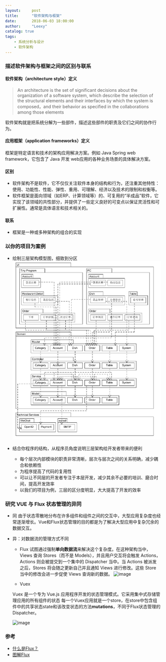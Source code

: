 ```yaml
---
layout:     post
title:      "软件架构与框架"
date:       2018-06-03 18:00:00
author:     "Leexy"
catalog: true
tags:
    - 系统分析与设计
    - 软件架构
---
```


### 描述软件架构与框架之间的区别与联系

#### 软件架构（architecture style）定义
 > An architecture is the set of significant decisions about the organization of a software system, which describe the selection of the structural elements and their interfaces by which the system is composed，and their behavior as specified in the collaborations among those elements

软件架构就是把系统分解为一些部件，描述这些部件的职责及它们之间的协作行为。

#### 应用框架（application frameworks）定义

框架是特定语言和技术的架构应用解决方案。例如 Java Spring web framework，它包含了 Java 开发 web应用的各种业务场景的具体解决方案。

#### 区别

  - 软件架构不是软件，它不仅仅关注软件本身的结构和行为，还注重其他特性：使用、功能性、性能、弹性、重用、可理解、经济以及技术的限制和权衡等。
  - 软件框架是面向领域（如ERP、计算领域等）的、可复用的“半成品”软件，它实现了该领域的共性部分，并提供了一些定义良好的可变点以保证灵活性和可扩展性。通常是具体语言和技术相关的。

#### 联系

  - 框架是一种或多种架构的组合的实现


### 以你的项目为案例
 - 绘制三层架构模型图，细致到分区
 ![架构模型图](/img/post_img/2018-06-03-Lesson13/style_diagram.png)
 - 结合你程序的结构，从程序员角度说明三层架构给开发者带来的便利

    - 每个层次内部模块的职责非常清晰，层次与层次之间的关系明确，减少耦合和依赖性
    - 为程序提高了代码的复用性
    - 可以让不同层的开发者专注于本层开发，减少其余不必要的培训、磨合时间，提高开发效率
    - 以我们的项目为例，三层的区分度明显，大大提高了开发的效率

### 研究 VUE 与 Flux 状态管理的异同

  - 同
    由于状态零散地分布在许多组件和组件之间的交互中，大型应用复杂度也经常逐渐增长。Vue和Flux状态管理的目的都是为了解决大型应用中复杂冗余的数据交互。

  - 异：对数据流的管理方式不同
     - Flux 试图通过强制**单向数据流**来解决这个复杂度。在这种架构当中，Views 查询 Stores（而不是 Models），并且用户交互将会触发 Actions，Actions 则会被提交到一个集中的 Dispatcher 当中。当 Actions 被派发之后，Stores 将会随之更新自己并且通知 Views 进行修改。这些 Store 当中的修改会进一步促使 Views 查询新的数据。
     ![image](https://user-gold-cdn.xitu.io/2016/11/29/2944d82baf02a5f02cde3db8056316f4.png?imageView2/0/w/1280/h/960/format/webp/ignore-error/1)

     - Vuex

      Vuex 是一个专为 Vue.js 应用程序开发的状态管理模式。它采用集中式存储管理应用的所有组件的状态
      每一个Vuex应用就是一个store，在store中包含组件中的共享状态state和该改变状态的方法**mutations**，不同于Flux状态管理的Dispatcher。

      ![image](https://segmentfault.com/img/remote/1460000007168704)



### 参考
 - [什么是Flux？](https://juejin.im/entry/577f06e62e958a0054af5a2a)
 - [图解Flux](https://zhuanlan.zhihu.com/p/20263396)